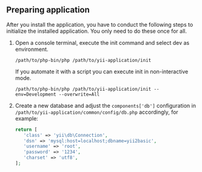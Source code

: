 Preparing application
---------------------

After you install the application, you have to conduct the following steps to initialize the installed application. You only need to do these once for all.

1. Open a console terminal, execute the init command and select dev as environment.

    ```
    /path/to/php-bin/php /path/to/yii-application/init
    ```

    If you automate it with a script you can execute init in non-interactive mode.

    ```
    /path/to/php-bin/php /path/to/yii-application/init --env=Development --overwrite=All
    ```
   
2. Create a new database and adjust the ```components['db']``` configuration in ```/path/to/yii-application/common/config/db.php``` accordingly, for example:
       
    ```php
    return [
       'class' => 'yii\db\Connection',
       'dsn' => 'mysql:host=localhost;dbname=yii2basic',
       'username' => 'root',
       'password' => '1234',
       'charset' => 'utf8',
    ];
    ```